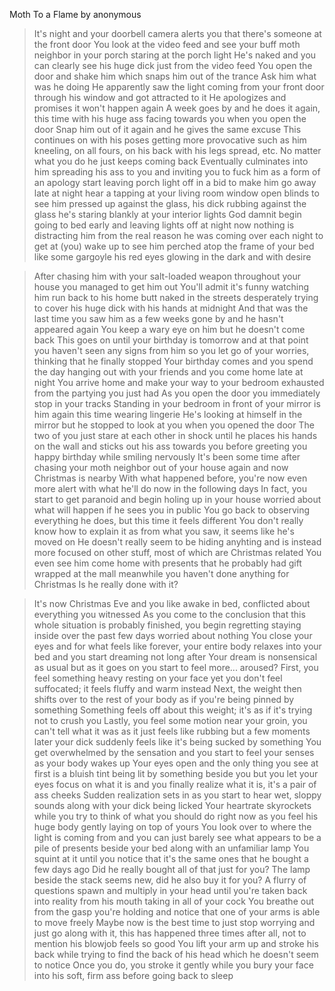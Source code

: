 Moth To a Flame by anonymous

>It's night and your doorbell camera alerts you that there's someone at the front door
>You look at the video feed and see your buff moth neighbor in your porch staring at the porch light
>He's naked and you can clearly see his huge dick just from the video feed
>You open the door and shake him which snaps him out of the trance
>Ask him what was he doing
>He apparently saw the light coming from your front door through his window and got attracted to it
>He apologizes and promises it won't happen again
>A week goes by and he does it again, this time with his huge ass facing towards you when you open the door
>Snap him out of it again and he gives the same excuse
>This continues on with his poses getting more provocative such as him kneeling, on all fours, on his back with his legs spread, etc.
>No matter what you do he just keeps coming back
>Eventually culminates into him spreading his ass to you and inviting you to fuck him as a form of an apology
>start leaving porch light off in a bid to make him go away
>late at night hear a tapping at your living room window
>open blinds to see him pressed up against the glass, his dick rubbing against the glass
>he's staring blankly at your interior lights
>God damnit
>begin going to bed early and leaving lights off at night
>now nothing is distracting him from the real reason he was coming over each night
>to get at (you)
>wake up to see him perched atop the frame of your bed like some gargoyle
>his red eyes glowing in the dark
>and with desire

>After chasing him with your salt-loaded weapon throughout your house you managed to get him out
>You'll admit it's funny watching him run back to his home butt naked in the streets desperately trying to cover his huge dick with his hands at midnight
>And that was the last time you saw him as a few weeks gone by and he hasn't appeared again
>You keep a wary eye on him but he doesn't come back
>This goes on until your birthday is tomorrow and at that point you haven't seen any signs from him so you let go of your worries, thinking that he finally stopped
>Your birthday comes and you spend the day hanging out with your friends and you come home late at night
>You arrive home and make your way to your bedroom exhausted from the partying you just had
>As you open the door you immediately stop in your tracks
>Standing in your bedroom in front of your mirror is him again this time wearing lingerie
>He's looking at himself in the mirror but he stopped to look at you when you opened the door
>The two of you just stare at each other in shock until he places his hands on the wall and sticks out his ass towards you before greeting you happy birthday while smiling nervously
>It's been some time after chasing your moth neighbor out of your house again and now Christmas is nearby
>With what happened before, you're now even more alert with what he'll do now in the following days
>In fact, you start to get paranoid and begin holing up in your house worried about what will happen if he sees you in public
>You go back to observing everything he does, but this time it feels different
>You don't really know how to explain it as from what you saw, it seems like he's moved on
>He doesn't really seem to be hiding anyhting and is instead more focused on other stuff, most of which are Christmas related
>You even see him come home with presents that he probably had gift wrapped at the mall meanwhile you haven't done anything for Christmas
>Is he really done with it?

>It's now Christmas Eve and you like awake in bed, conflicted about everything you witnessed
>As you come to the conclusion that this whole situation is probably finished, you begin regretting staying inside over the past few days worried about nothing
>You close your eyes and for what feels like forever, your entire body relaxes into your bed and you start dreaming not long after
>Your dream is nonsensical as usual but as it goes on you start to feel more... aroused?
>First, you feel something heavy resting on your face yet you don't feel suffocated; it feels fluffy and warm instead
>Next, the weight then shifts over to the rest of your body as if you're being pinned by something
>Something feels off about this weight; it's as if it's trying not to crush you
>Lastly, you feel some motion near your groin, you can't tell what it was as it just feels like rubbing but a few moments later your dick suddenly feels like it's being sucked by something
>You get overwhelmed by the sensation and you start to feel your senses as your body wakes up
>Your eyes open and the only thing you see at first is a bluish tint being lit by something beside you but you let your eyes focus on what it is and you finally realize what it is, it's a pair of ass cheeks
>Sudden realization sets in as you start to hear wet, sloppy sounds along with your dick being licked
>Your heartrate skyrockets while you try to think of what you should do right now as you feel his huge body gently laying on top of yours
>You look over to where the light is coming from and you can just barely see what appears to be a pile of presents beside your bed along with an unfamiliar lamp
>You squint at it until you notice that it's the same ones that he bought a few days ago
>Did he really bought all of that just for you?
>The lamp beside the stack seems new, did he also buy it for you?
>A flurry of questions spawn and multiply in your head until you're taken back into reality from his mouth taking in all of your cock
>You breathe out from the gasp you're holding and notice that one of your arms is able to move freely
>Maybe now is the best time to just stop worrying and just go along with it, this has happened three times after all, not to mention his blowjob feels so good
>You lift your arm up and stroke his back while trying to find the back of his head which he doesn't seem to notice
>Once you do, you stroke it gently while you bury your face into his soft, firm ass before going back to sleep